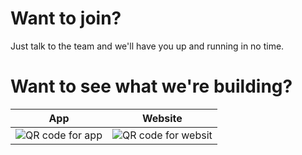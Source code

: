 # Want to join?
Just talk to the team and we'll have you up and running in no time.

# Want to see what we're building?
| App | Website |
|-----|---------|
| ![QR code for app](https://xp2017-hackergarden.github.io/presentation/assets/qrcode-gplus.png) | ![QR code for websit](https://xp2017-hackergarden.github.io/presentation/assets/appxp.png) |
